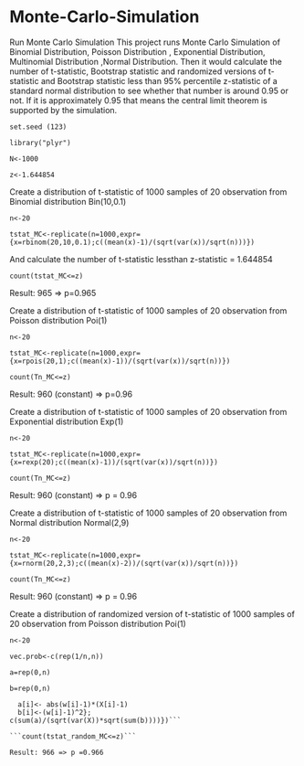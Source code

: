 # Monte-Carlo-Simulation
Run Monte Carlo Simulation 
This project runs Monte Carlo Simulation of Binomial Distribution, Poisson Distribution , Exponential Distribution, Multinomial Distribution ,Normal Distribution. Then it would calculate the number of t-statistic, Bootstrap statistic and randomized versions of t-statistic and Bootstrap statistic less than 95% percentile z-statistic of a standard normal distribution to see whether that number is around 0.95 or not. If it is approximately 0.95 that means the central limit theorem is supported by the simulation. 

 ```set.seed (123)```
 
```library("plyr")```

```N<-1000```

```z<-1.644854```

Create a distribution of t-statistic of 1000 samples of 20 observation from Binomial distribution Bin(10,0.1)

```n<-20```

```tstat_MC<-replicate(n=1000,expr={x=rbinom(20,10,0.1);c((mean(x)-1)/(sqrt(var(x))/sqrt(n)))})```

And calculate the number of t-statistic lessthan z-statistic = 1.644854

```count(tstat_MC<=z)```

Result: 965 => p=0.965

Create a distribution of t-statistic of 1000 samples of 20 observation from Poisson distribution Poi(1)

```n<-20```

```tstat_MC<-replicate(n=1000,expr={x=rpois(20,1);c((mean(x)-1))/(sqrt(var(x))/sqrt(n))})```

```count(Tn_MC<=z)```

Result: 960 (constant) => p=0.96

Create a distribution of t-statistic of 1000 samples of 20 observation from Exponential distribution Exp(1)

```n<-20```

```tstat_MC<-replicate(n=1000,expr={x=rexp(20);c((mean(x)-1))/(sqrt(var(x))/sqrt(n))})```

```count(Tn_MC<=z)```

Result: 960 (constant) => p = 0.96

Create a distribution of t-statistic of 1000 samples of 20 observation from Normal distribution Normal(2,9)

```n<-20```

```tstat_MC<-replicate(n=1000,expr={x=rnorm(20,2,3);c((mean(x)-2))/(sqrt(var(x))/sqrt(n))})```

```count(Tn_MC<=z)```

Result: 960 (constant) => p = 0.96

Create a distribution of randomized version of t-statistic of 1000 samples of 20 observation from Poisson distribution Poi(1)

```n<-20```

```vec.prob<-c(rep(1/n,n))```

```a=rep(0,n)```

```b=rep(0,n)```

```tstat_random_MC<-replicate(n=1000,expr={w=rmultinom(1,n,vec.prob);X=rpois(20,1);for ( i in 1:n){
  a[i]<- abs(w[i]-1)*(X[i]-1)
  b[i]<-(w[i]-1)^2};
c(sum(a)/(sqrt(var(X))*sqrt(sum(b))))})```

```count(tstat_random_MC<=z)```

Result: 966 => p =0.966








